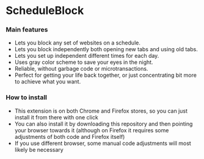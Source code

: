 # ScheduleBlock
### Main features
- Lets you block any set of websites on a schedule.
- Lets you block independently both opening new tabs and using old tabs.
- Lets you set up independent different times for each day.
- Uses gray color scheme to save your eyes in the night.
- Reliable, without garbage code or microtransactions.
- Perfect for getting your life back together, or just concentrating bit more to achieve what you want. 

### How to install
- This extension is on both Chrome and Firefox stores, so you can just install it from there with one click
- You can also install it by downloading this repository and then pointing your browser towards it (although on Firefox it requires some adjustments of both code and Firefox itself)
- If you use different browser, some manual code adjustments will most likely be necessary
